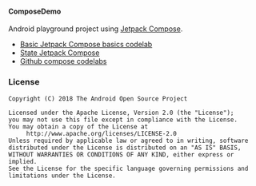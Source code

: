 #### ComposeDemo

Android playground project using [Jetpack Compose][JETPACK_COMPOSE].


- [Basic Jetpack Compose basics codelab][COMPOSE_CODELAB]
- [State Jetpack Compose][STATE_COMPOSE_CODELAB]
- [Github compose codelabs][GITHUB_COMPOSE_CODELABS]


### License
```
Copyright (C) 2018 The Android Open Source Project

Licensed under the Apache License, Version 2.0 (the "License");
you may not use this file except in compliance with the License.
You may obtain a copy of the License at
     http://www.apache.org/licenses/LICENSE-2.0
Unless required by applicable law or agreed to in writing, software
distributed under the License is distributed on an "AS IS" BASIS,
WITHOUT WARRANTIES OR CONDITIONS OF ANY KIND, either express or implied.
See the License for the specific language governing permissions and
limitations under the License.
```

[JETPACK_COMPOSE]: https://developer.android.com/jetpack/compose
[COMPOSE_CODELAB]: https://developer.android.com/codelabs/jetpack-compose-basics#1
[STATE_COMPOSE_CODELAB]: https://developer.android.com/codelabs/jetpack-compose-state#0
[GITHUB_COMPOSE_CODELABS]: https://github.com/googlecodelabs/android-compose-codelabs
<!--
-->